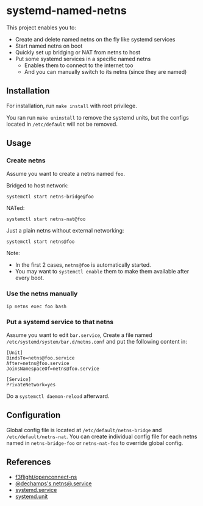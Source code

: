 # systemd-named-netns

This project enables you to:
 * Create and delete named netns on the fly like systemd services
 * Start named netns on boot
 * Quickly set up bridging or NAT from netns to host
 * Put some systemd services in a specific named netns
   * Enables them to connect to the internet too
   * And you can manually switch to its netns (since they are named)
   
## Installation

For installation, run `make install` with root privilege. 

You ran run `make uninstall` to remove the systemd units, but the configs located in `/etc/default` will not be removed.

## Usage

### Create netns

Assume you want to create a netns named `foo`. 

Bridged to host network:
```shell
systemctl start netns-bridge@foo
```

NATed:
```shell
systemctl start netns-nat@foo
```

Just a plain netns without external networking:
```shell
systemctl start netns@foo
```

Note: 
 * In the first 2 cases, `netns@foo` is automatically started.
 * You may want to `systemctl enable` them to make them available after every boot.

### Use the netns manually

```shell
ip netns exec foo bash
```

### Put a systemd service to that netns

Assume you want to edit `bar.service`, Create a file named `/etc/systemd/system/bar.d/netns.conf` and put the following content in:
```
[Unit]
BindsTo=netns@foo.service
After=netns@foo.service
JoinsNamespaceOf=netns@foo.service

[Service]
PrivateNetwork=yes
```
Do a `systemctl daemon-reload` afterward.

## Configuration

Global config file is located at `/etc/default/netns-bridge` and `/etc/default/netns-nat`. You can create individual config file for each netns named in `netns-bridge-foo` or `netns-nat-foo` to override global config.

## References

 * [f3flight/openconnect-ns](https://github.com/f3flight/openconnect-ns)
 * [@dechamps's netns@.service](https://github.com/systemd/systemd/issues/2741#issuecomment-336736214)
 * [systemd.service](https://www.freedesktop.org/software/systemd/man/systemd.service.html)
 * [systemd.unit](https://www.freedesktop.org/software/systemd/man/systemd.unit.html)
